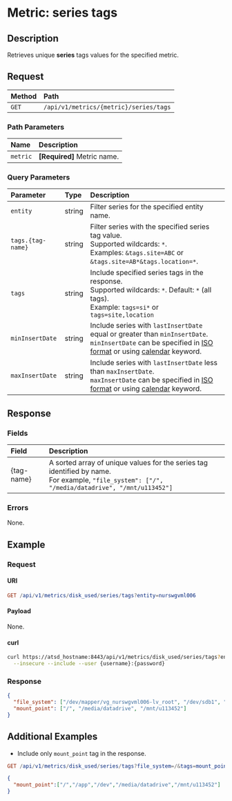 # Metric: series tags

## Description

Retrieves unique **series** tags values for the specified metric.

## Request

| **Method** | **Path** |
|:---|:---|
| `GET` | `/api/v1/metrics/{metric}/series/tags` |

### Path Parameters

| **Name** | **Description** |
|:---|:---|
| `metric` | **[Required]** Metric name. |

### Query Parameters

| **Parameter** |**Type**| **Description** |
|:---|:---|:---|
| `entity` | string| Filter series for the specified entity name. |
| `tags.{tag-name}` | string | Filter series with the specified series tag value.<br>Supported wildcards: `*`.<br>Examples: `&tags.site=ABC` or `&tags.site=AB*&tags.location=*`. |
| `tags` | string | Include specified series tags in the response.<br>Supported wildcards: `*`. Default: `*` (all tags).<br>Example: `tags=si*` or `tags=site,location`|
| `minInsertDate` |string|Include series with `lastInsertDate` equal or greater than `minInsertDate`.<br>`minInsertDate` can be specified in [ISO format](../../../shared/date-format.md#supported-formats) or using [calendar](../../../shared/calendar.md) keyword.|
| `maxInsertDate` |string|Include series with `lastInsertDate` less than `maxInsertDate`.<br>`maxInsertDate` can be specified in [ISO format](../../../shared/date-format.md#supported-formats) or using [calendar](../../../shared/calendar.md) keyword.|

## Response

### Fields

| **Field** | **Description** |
|:---|:---|
| {tag-name} | A sorted array of unique values for the series tag identified by name.<br>For example, `"file_system": ["/", "/media/datadrive", "/mnt/u113452"]` |

### Errors

None.

## Example

### Request

#### URI

```elm
GET /api/v1/metrics/disk_used/series/tags?entity=nurswgvml006
```

#### Payload

None.

#### curl

```bash
curl https://atsd_hostname:8443/api/v1/metrics/disk_used/series/tags?entity=nurswgvml006 \
  --insecure --include --user {username}:{password}
```

### Response

```json
{
  "file_system": ["/dev/mapper/vg_nurswgvml006-lv_root", "/dev/sdb1", "//u113452.store01/backup"],
  "mount_point": ["/", "/media/datadrive", "/mnt/u113452"]
}
```

## Additional Examples

* Include only `mount_point` tag in the response.

```elm
GET /api/v1/metrics/disk_used/series/tags?file_system=/&tags=mount_point
```

```json
{
  "mount_point":["/","/app","/dev","/media/datadrive","/mnt/u113452"]
}
```